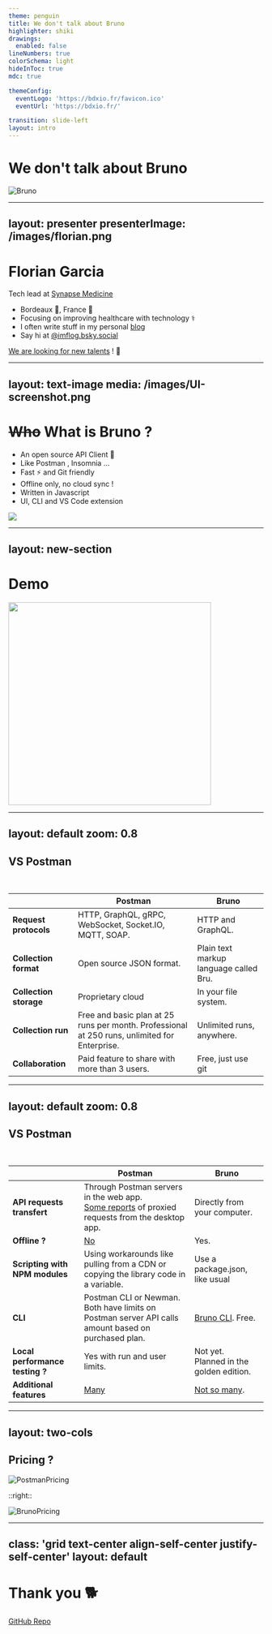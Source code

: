 ```yaml
---
theme: penguin
title: We don't talk about Bruno
highlighter: shiki
drawings:
  enabled: false
lineNumbers: true
colorSchema: light
hideInToc: true
mdc: true

themeConfig:
  eventLogo: 'https://bdxio.fr/favicon.ico'
  eventUrl: 'https://bdxio.fr/'

transition: slide-left
layout: intro
---
```


# We don't talk about Bruno

<div class="w-xs ma">
    <img src="/images/bruno_labrador_transparent.png" alt="Bruno" />
</div>

---
layout: presenter
presenterImage: /images/florian.png
---

# Florian Garcia

Tech lead at <a  href="https://www.synapse-medicine.com/">Synapse Medicine</a>

- Bordeaux 🍷, France 🥖
- Focusing on improving healthcare with technology ⚕️
- I often write stuff in my personal <a href="https://imflog.github.io/">blog</a>
- Say hi at <a href="https://bsky.app/profile/imflog.bsky.social"><logos-bluesky mr-1 />@imflog.bsky.social</a>

[We are looking for new talents](https://careers.synapse-medicine.com/fr/jobs) ! 🚀

<!--
We are looking for SRE and Product Owner notably.
-->

---
layout: text-image
media: /images/UI-screenshot.png
---

# ~~Who~~ What is Bruno ?

* An open source API Client 🤖
* Like Postman <logos-postman-icon mr-1 />, Insomnia <logos-insomnia mr-1 /> ...
* Fast ⚡ and Git friendly <logos-git-icon mr-1 />
* Offline only, no cloud sync ! 
* Written in Javascript <logos-javascript mr-1 />
* UI, CLI and VS Code extension <logos-visual-studio-code mr-1 />

<div class="ma" style="width:10rem">
    <img src="/images/logo-bruno.png"/>
</div>

<!--
API client qui permet aussi de tester.
Git friendly -> les fichiers sont stocké en plain-text sur le disque.
Offline only -> pas de synchronisation cloud 
-->

---
layout: new-section
---

# Demo

<div class="w-xs ma">
    <img src="https://i.giphy.com/media/v1.Y2lkPTc5MGI3NjExN2djMXNzaHhrcnl0YXNiNzh6b2tma3ZnOHUxOG9vZ3pudzN5bjl1aCZlcD12MV9pbnRlcm5hbF9naWZfYnlfaWQmY3Q9Zw/DVnyqb4ff3BUxV33Sh/giphy.gif" width="400" />
</div>

---
layout: default
zoom: 0.8
---

## VS Postman

<br/>

|                        | **Postman**                                                                                   | **Bruno**                              |
|------------------------|-----------------------------------------------------------------------------------------------|----------------------------------------|
| **Request protocols**  | HTTP, GraphQL, gRPC, WebSocket, Socket.IO, MQTT, SOAP.                                        | HTTP and GraphQL.                      | 
| **Collection format**  | Open source JSON format.                                                                      | Plain text markup language called Bru. |
| **Collection storage** | Proprietary cloud                                                                             | In your file system.                   |
| **Collection run**     | Free and basic plan at 25 runs per month. Professional at 250 runs, unlimited for Enterprise. | Unlimited runs, anywhere.              |
| **Collaboration**      | Paid feature to share with more than 3 users.                                                 | Free, just use git                     |

---
layout: default
zoom: 0.8
---

## VS Postman

<br />

|                                 | **Postman**                                                                                                                                                              | **Bruno**                                                      |
|---------------------------------|--------------------------------------------------------------------------------------------------------------------------------------------------------------------------|----------------------------------------------------------------|
| **API requests transfert**      | Through Postman servers in the web app. <br/> [Some reports](https://community.postman.com/t/working-in-offline-mode/20174/51) of proxied requests from the desktop app. | Directly from your computer.                                   |
| **Offline ?**                   | [No](https://community.postman.com/t/working-in-offline-mode/20174/37)                                                                                                   | Yes.                                                           |
| **Scripting with NPM modules**  | Using workarounds like pulling from a CDN or copying the library code in a variable.                                                                                     | Use a package.json, like usual                                 |
| **CLI**                         | Postman CLI or Newman.<br/> Both have limits on Postman server API calls amount based on purchased plan.                                                                 | [Bruno CLI](https://docs.usebruno.com/bru-cli/overview). Free. |
| **Local performance testing ?** | Yes with run and user limits.                                                                                                                                            | Not yet.<br/> Planned in the golden edition.                   |
| **Additional features**         | [Many](https://www.postman.com/features/)                                                                                                                                | [Not so many](https://docs.usebruno.com/).                     |

---
layout: two-cols
---

## Pricing ?

![PostmanPricing](/images/pricing-postman.png)

::right::

![BrunoPricing](/images/pricing-bruno.png)

<!--
Il y a aussi une version pour une utilisation personnelle qui coûte 19E en one-time payment pour 2 ordi et 2 ans de maj.
-->

---
class: 'grid text-center align-self-center justify-self-center'
layout: default
---

# Thank you 🐕

[GitHub Repo](https://github.com/ImFlog/bruno-talk)
